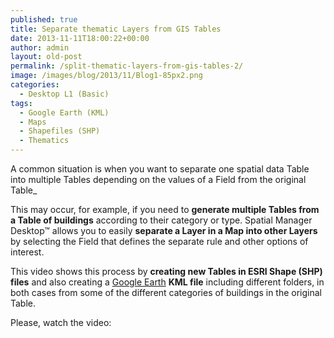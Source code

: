 ```yaml
---
published: true
title: Separate thematic Layers from GIS Tables
date: 2013-11-11T18:00:22+00:00
author: admin
layout: old-post
permalink: /split-thematic-layers-from-gis-tables-2/
image: /images/blog/2013/11/Blog1-85px2.png
categories:
  - Desktop L1 (Basic)
tags:
  - Google Earth (KML)
  - Maps
  - Shapefiles (SHP)
  - Thematics
---
```

A common situation is when you want to separate one spatial data Table into multiple Tables depending on the values ​​of a Field from the original Table_

<!--more-->

This may occur, for example, if you need to **generate multiple Tables from a Table of buildings** according to their category or type. Spatial Manager Desktop™ allows you to easily **separate a Layer in a Map into other Layers** by selecting the Field that defines the separate rule and other options of interest.

This video shows this process by **creating new Tables in ESRI Shape (SHP) files** and also creating a <a title="Google Earth website" href="http://www.google.com/earth/" target="_blank" rel="nofollow">Google Earth</a> **KML file** including different folders, in both cases from some of the different categories of buildings in the original Table.

Please, watch the video:

<center>
  <br />
</center>